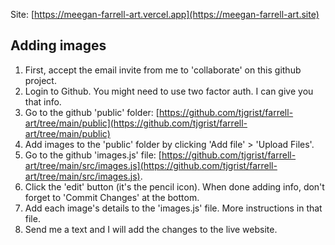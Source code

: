 Site: [https://meegan-farrell-art.vercel.app](https://meegan-farrell-art.site)

## Adding images

1. First, accept the email invite from me to 'collaborate' on this github project.
2. Login to Github. You might need to use two factor auth. I can give you that info.
3. Go to the github 'public' folder: [https://github.com/tjgrist/farrell-art/tree/main/public](https://github.com/tjgrist/farrell-art/tree/main/public)
4. Add images to the 'public' folder by clicking 'Add file' > 'Upload Files'.
5. Go to the github 'images.js' file:  [https://github.com/tjgrist/farrell-art/tree/main/src/images.js](https://github.com/tjgrist/farrell-art/tree/main/src/images.js). 
6. Click the 'edit' button (it's the pencil icon). When done adding info, don't forget to 'Commit Changes' at the bottom.
7. Add each image's details to the 'images.js' file. More instructions in that file.
8. Send me a text and I will add the changes to the live website.
